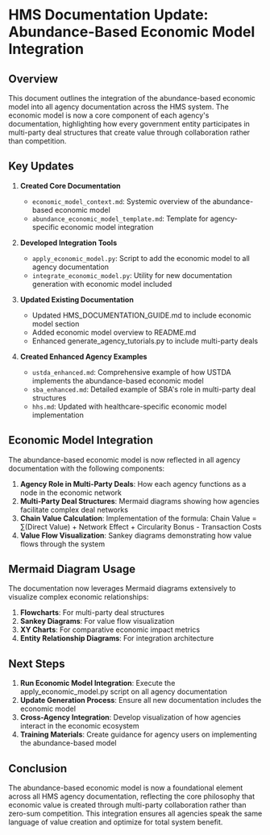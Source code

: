 # HMS Documentation Update: Abundance-Based Economic Model Integration

## Overview

This document outlines the integration of the abundance-based economic model into all agency documentation across the HMS system. The economic model is now a core component of each agency's documentation, highlighting how every government entity participates in multi-party deal structures that create value through collaboration rather than competition.

## Key Updates

1. **Created Core Documentation**
   - `economic_model_context.md`: Systemic overview of the abundance-based economic model
   - `abundance_economic_model_template.md`: Template for agency-specific economic model integration

2. **Developed Integration Tools**
   - `apply_economic_model.py`: Script to add the economic model to all agency documentation
   - `integrate_economic_model.py`: Utility for new documentation generation with economic model included

3. **Updated Existing Documentation**
   - Updated HMS_DOCUMENTATION_GUIDE.md to include economic model section
   - Added economic model overview to README.md
   - Enhanced generate_agency_tutorials.py to include multi-party deals

4. **Created Enhanced Agency Examples**
   - `ustda_enhanced.md`: Comprehensive example of how USTDA implements the abundance-based economic model
   - `sba_enhanced.md`: Detailed example of SBA's role in multi-party deal structures
   - `hhs.md`: Updated with healthcare-specific economic model implementation

## Economic Model Integration

The abundance-based economic model is now reflected in all agency documentation with the following components:

1. **Agency Role in Multi-Party Deals**: How each agency functions as a node in the economic network
2. **Multi-Party Deal Structures**: Mermaid diagrams showing how agencies facilitate complex deal networks
3. **Chain Value Calculation**: Implementation of the formula: Chain Value = ∑(Direct Value) + Network Effect + Circularity Bonus - Transaction Costs
4. **Value Flow Visualization**: Sankey diagrams demonstrating how value flows through the system

## Mermaid Diagram Usage

The documentation now leverages Mermaid diagrams extensively to visualize complex economic relationships:

1. **Flowcharts**: For multi-party deal structures
2. **Sankey Diagrams**: For value flow visualization
3. **XY Charts**: For comparative economic impact metrics
4. **Entity Relationship Diagrams**: For integration architecture

## Next Steps

1. **Run Economic Model Integration**: Execute the apply_economic_model.py script on all agency documentation
2. **Update Generation Process**: Ensure all new documentation includes the economic model
3. **Cross-Agency Integration**: Develop visualization of how agencies interact in the economic ecosystem
4. **Training Materials**: Create guidance for agency users on implementing the abundance-based model

## Conclusion

The abundance-based economic model is now a foundational element across all HMS agency documentation, reflecting the core philosophy that economic value is created through multi-party collaboration rather than zero-sum competition. This integration ensures all agencies speak the same language of value creation and optimize for total system benefit.